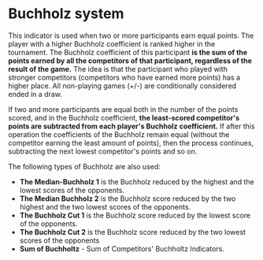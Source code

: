 # Buchholz system

This indicator is used when two or more participants earn equal points. The player with a higher Buchholz coefficient is ranked higher in the tournament. The Buchholz coefficient of this participant **is the sum of the points earned by all the competitors of that participant, regardless of the result of the game.** The idea is that the participant who played with stronger competitors (competitors who have earned more points) has a higher place. All non-playing games (+/-) are conditionally considered ended in a draw.

If two and more participants are equal both in the number of the points scored, and in the Buchholz coefficient, **the least-scored competitor's points are subtracted from each player's Buchholz coefficient.** If after this operation the coefficients of the Buchholz remain equal (without the competitor earning the least amount of points), then the process continues, subtracting the next lowest competitor's points and so on.

The following types of Buchholz are also used:

- **The Median-Buchholz 1** is the Buchholz reduced by the highest and the lowest scores of the opponents.
- **The Median Buchholz 2** is the Buchholz score reduced by the two highest and the two lowest scores of the opponents.
- **The Buchholz Cut 1** is the Buchholz score reduced by the lowest score of the opponents.
- **The Buchholz Cut 2** is the Buchholz score reduced by the two lowest scores of the opponents
- **Sum of Buchholtz** - Sum of Competitors' Buchholtz Indicators.
